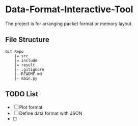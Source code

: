 Data-Format-Interactive-Tool
================================================

The project is for arranging packet format or memory layout.

## File Structure

```
Git Repo
    |= src
    |= include
    |= result
    |- .gitignore
    |- README.md
    |- main.py
```

## TODO List

* [ ] Plot format
* [ ] Define data format with JSON
* [ ] 
